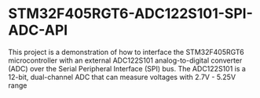 # STM32F405RGT6-ADC122S101-SPI-ADC-API
This project is a demonstration of how to interface the STM32F405RGT6 microcontroller with an external ADC122S101 analog-to-digital converter (ADC) over the Serial Peripheral Interface (SPI) bus. The ADC122S101 is a 12-bit, dual-channel ADC that can measure voltages with 2.7V - 5.25V range
